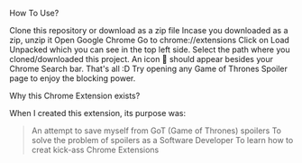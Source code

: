 How To Use?

Clone this repository or download as a zip file
Incase you downloaded as a zip, unzip it
Open Google Chrome
Go to chrome://extensions
Click on Load Unpacked which you can see in the top left side.
Select the path where you cloned/downloaded this project.
An icon 🐺 should appear besides your Chrome Search bar.
That's all :D Try opening any Game of Thrones Spoiler page to enjoy the blocking power.



Why this Chrome Extension exists?

When I created this extension, its purpose was:

  > An attempt to save myself from GoT (Game of Thrones) spoilers
  > To solve the problem of spoilers as a Software Developer
  > To learn how to creat kick-ass Chrome Extensions
